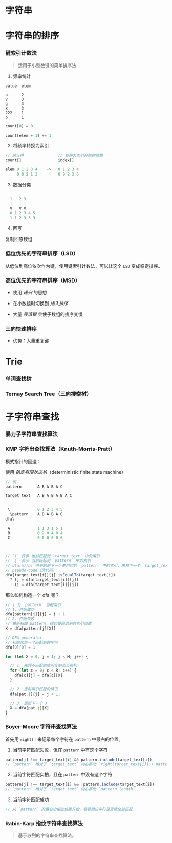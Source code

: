 # 字符串

# 字符串的排序

### 键索引计数法

> 适用于小整数键的简单排序法

1. 频率统计

```
value  elem

a      2
v      3
g      3
x      3
222    1
b      1

```





```js
count[0] = 0
```

```js
count[elem + 1] += 1
```

2. 将频率转换为索引

```js
// 统计得               // 转换为索引开始的位置
count[]                index[]

elem 0 1 2 3 4    ->   0 1 2 3 4
     0 0 2 1 3         0 0 2 3 6
```


3. 数据分类

```js

  1   2 3
  |   | |
  V   V V
  0 1 2 3 4 5
  1 1 2 3 3 3
```


4. 回写

复制回原数组

### 低位优先的字符串排序（LSD）

从低位到高位依次作为键，使用键索引计数法，可以让这个 `LSD` 变成稳定排序。


### 高位优先的字符串排序（MSD）

- 使用 *递归* 的思想

- 在小数组时切换到 *插入排序*

- 大量 *等值键* 会使子数组的排序变慢


### 三向快速排序

- 优势：大量重复键



# Trie

### 单词查找树

### Ternay Search Tree（三向搜索树）


# 子字符串查找

### 暴力子字符串查找算法

### KMP 字符串查找算法（Knuth-Morris-Pratt）

模式指针的回退：

  使用 *确定有限状态机*（deterministic finite state machine）

```js
// 例：
pattern       A B A B A C

target_text   A B A B A B A C


 \            0 1 2 3 4 5
  \pattern    A B A B A C
dfa\

 A            1 1 3 1 5 1
 B            0 2 0 4 0 4
 C            0 0 0 0 0 6



// `i` 表示 当前匹配到 `target_text` 中的索引
// `j` 表示 当前匹配到 `pattern` 中的索引
// dfa[a][b] 得到的是下一个要用到的 `pattern` 中的索引，来和下一个 `target_text` 字母匹配
// pseudo-code（伪代码）：
dfa[target_text[i]][j].isEqualTo(target_text[i])
  ? (j = dfa[target_text[i]][j])
  : (j = dfa[target_text[i]][j])
```

那么如何构造一个 dfa 呢？

```js
// j 为 `pattern` 当前索引
// 1. 匹配成功
dfa[pattern[j]][j] = j + 1
// 2. 匹配失败
// 重新扫描 pattern，得到要回退到的索引位置
X = dfa[pattern[j][X]]
```

```js
// DFA generator
// 初始化第一个匹配到的字符
dfa[0][0] = 1

for (let X = 0, j = 1; j < M; j++) {

  // 1. 先将不匹配的情况复制到当前列
  for (let c = 0; c < R; c++) {
    dfa[c][j] = dfa[c][X]
  }

  // 2. 当前索引匹配的情况
  dfa[pat.j][j] = j + 1;

  // 3. 更新下一个 X
  X = dfa[pat.j][X]
}
```

### Boyer-Moore 字符串查找算法

首先用 `right[]` 来记录每个字符在 `pattern` 中最右的位置。

1. 当前字符匹配失败，但在 `pattern` 中有这个字符

```js
pattern[j] !== target_text[i] && pattern.include(target_text[i])
// `pattern` 相对于 `target_text` 向右移动 `right[target_text[i]] + pattern.length - j - 1`
```

2. 当前字符匹配实拍，且在 `pattern` 中没有这个字符

```js
pattern[j] !== target_text[i] && !pattern.include(target_text[i])
// `pattern` 相对于 `target_text` 向右移动 `pattern.length`
```

3. 当前字符匹配成功

```js
// 从 `pattern` 的最右边相应位置开始，看看相应字符是否能全部匹配
```


### Rabin-Karp 指纹字符串查找算法

> 基于散列的字符串查找算法。
